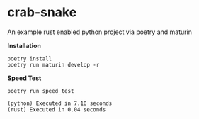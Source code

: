# crab-snake
An example rust enabled python project via poetry and maturin

**Installation**

```
poetry install
poetry run maturin develop -r
```

**Speed Test**

`poetry run speed_test`

```
(python) Executed in 7.10 seconds
(rust) Executed in 0.04 seconds
```